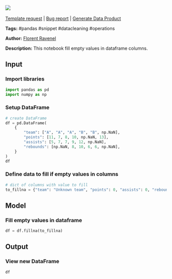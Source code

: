 <a href="https://app.naas.ai/user-redirect/naas/downloader?url=https://raw.githubusercontent.com/jupyter-naas/awesome-notebooks/master/Pandas/Pandas_Fill_emtpy_values.ipynb" target="_parent"><img src="https://naasai-public.s3.eu-west-3.amazonaws.com/open_in_naas.svg"/></a><br><br><a href="https://github.com/jupyter-naas/awesome-notebooks/issues/new?assignees=&labels=&template=template-request.md&title=Tool+-+Action+of+the+notebook+">Template request</a> | <a href="https://github.com/jupyter-naas/awesome-notebooks/issues/new?assignees=&labels=bug&template=bug_report.md&title=Pandas+-+Fill+emtpy+values:+Error+short+description">Bug report</a> | <a href="https://app.naas.ai/user-redirect/naas/downloader?url=https://raw.githubusercontent.com/jupyter-naas/awesome-notebooks/master/Naas/Naas_Start_data_product.ipynb" target="_parent">Generate Data Product</a>

**Tags:** #pandas #snippet #datacleaning #operations

**Author:** [Florent Ravenel](https://www.linkedin.com/in/florent-ravenel/)

**Description:** This notebook fill empty values in dataframe columns.

## Input

### Import libraries


```python
import pandas as pd
import numpy as np
```

### Setup DataFrame


```python
# create DataFrame
df = pd.DataFrame(
    {
        "team": ["A", "A", "A", "B", "B", np.NaN],
        "points": [11, 7, 8, 10, np.NaN, 13],
        "assists": [5, 7, 7, 9, 12, np.NaN],
        "rebounds": [np.NaN, 8, 10, 6, 6, np.NaN],
    }
)
df
```

### Define data to fill if empty values in columns


```python
# dict of columns with value to fill
to_fillna = {"team": "Unknown team", "points": 0, "assists": 0, "rebounds": 0}
```

## Model

### Fill empty values in dataframe


```python
df = df.fillna(to_fillna)
```

## Output

### View new DataFrame


```python
df
```
